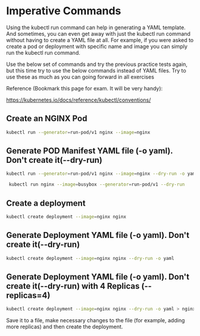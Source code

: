 # Imperative Commands

Using the kubectl run command can help in generating a YAML template. 
And sometimes, you can even get away with just the kubectl run command without having to create a YAML file at all. 
For example, if you were asked to create a pod or deployment with specific name and image you can simply run the kubectl run command.

Use the below set of commands and try the previous practice tests again, but this time try to use the below commands instead of YAML files.
Try to use these as much as you can going forward in all exercises

Reference (Bookmark this page for exam. It will be very handy):

https://kubernetes.io/docs/reference/kubectl/conventions/


## Create an NGINX Pod

```bash
kubectl run --generator=run-pod/v1 nginx --image=nginx
```


## Generate POD Manifest YAML file (-o yaml). Don't create it(--dry-run)

```bash
kubectl run --generator=run-pod/v1 nginx --image=nginx --dry-run -o yaml
```

```bash
 kubectl run nginx --image=busybox --generator=run-pod/v1 --dry-run
```

## Create a deployment

```bash
kubectl create deployment --image=nginx nginx
```

## Generate Deployment YAML file (-o yaml). Don't create it(--dry-run)

```bash
kubectl create deployment --image=nginx nginx --dry-run -o yaml
```

## Generate Deployment YAML file (-o yaml). Don't create it(--dry-run) with 4 Replicas (--replicas=4)

```bash
kubectl create deployment --image=nginx nginx --dry-run -o yaml > nginx-deployment.yaml
```

Save it to a file, make necessary changes to the file (for example, adding more replicas) and then create the deployment.

